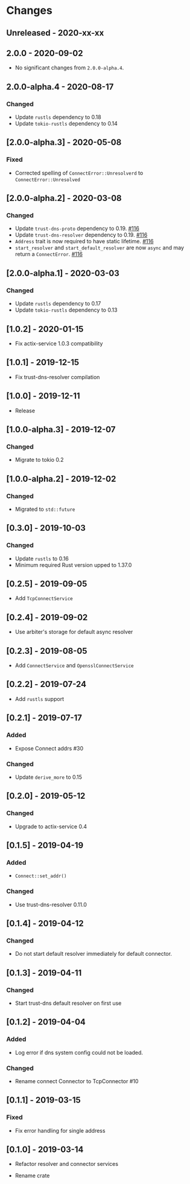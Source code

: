 # Changes

## Unreleased - 2020-xx-xx


## 2.0.0 - 2020-09-02
- No significant changes from `2.0.0-alpha.4`.

## 2.0.0-alpha.4 - 2020-08-17

### Changed

* Update `rustls` dependency to 0.18
* Update `tokio-rustls` dependency to 0.14


## [2.0.0-alpha.3] - 2020-05-08

### Fixed

* Corrected spelling of `ConnectError::Unresolverd` to `ConnectError::Unresolved`

## [2.0.0-alpha.2] - 2020-03-08

### Changed

* Update `trust-dns-proto` dependency to 0.19. [#116]
* Update `trust-dns-resolver` dependency to 0.19. [#116]
* `Address` trait is now required to have static lifetime. [#116]
* `start_resolver` and `start_default_resolver` are now `async` and may return a `ConnectError`. [#116]

[#116]: https://github.com/actix/actix-net/pull/116

## [2.0.0-alpha.1] - 2020-03-03

### Changed

* Update `rustls` dependency to 0.17
* Update `tokio-rustls` dependency to 0.13

## [1.0.2] - 2020-01-15

* Fix actix-service 1.0.3 compatibility

## [1.0.1] - 2019-12-15

* Fix trust-dns-resolver compilation

## [1.0.0] - 2019-12-11

* Release

## [1.0.0-alpha.3] - 2019-12-07

### Changed

* Migrate to tokio 0.2


## [1.0.0-alpha.2] - 2019-12-02

### Changed

* Migrated to `std::future`


## [0.3.0] - 2019-10-03

### Changed

* Update `rustls` to 0.16
* Minimum required Rust version upped to 1.37.0

## [0.2.5] - 2019-09-05

* Add `TcpConnectService`

## [0.2.4] - 2019-09-02

* Use arbiter's storage for default async resolver

## [0.2.3] - 2019-08-05

* Add `ConnectService` and `OpensslConnectService`

## [0.2.2] - 2019-07-24

* Add `rustls` support

## [0.2.1] - 2019-07-17

### Added

* Expose Connect addrs #30

### Changed

* Update `derive_more` to 0.15


## [0.2.0] - 2019-05-12

### Changed

* Upgrade to actix-service 0.4


## [0.1.5] - 2019-04-19

### Added

* `Connect::set_addr()`

### Changed

* Use trust-dns-resolver 0.11.0


## [0.1.4] - 2019-04-12

### Changed

* Do not start default resolver immediately for default connector.


## [0.1.3] - 2019-04-11

### Changed

* Start trust-dns default resolver on first use

## [0.1.2] - 2019-04-04

### Added

* Log error if dns system config could not be loaded.

### Changed

* Rename connect Connector to TcpConnector #10


## [0.1.1] - 2019-03-15

### Fixed

* Fix error handling for single address


## [0.1.0] - 2019-03-14

* Refactor resolver and connector services

* Rename crate
